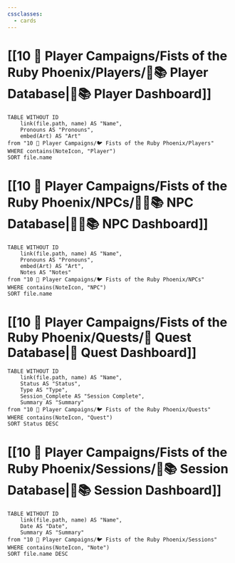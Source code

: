 ```yaml
---
cssclasses:
  - cards
---
```


# [[10 🧙 Player Campaigns/Fists of the Ruby Phoenix/Players/🧙📚 Player Database|🧙📚 Player Dashboard]]
```dataview
TABLE WITHOUT ID 
	link(file.path, name) AS "Name", 
	Pronouns AS "Pronouns",
	embed(Art) AS "Art"
from "10 🧙 Player Campaigns/🐦 Fists of the Ruby Phoenix/Players"
WHERE contains(NoteIcon, "Player")
SORT file.name
```

# [[10 🧙 Player Campaigns/Fists of the Ruby Phoenix/NPCs/👨‍🌾📚 NPC Database|👨‍🌾📚 NPC Dashboard]]
```dataview
TABLE WITHOUT ID 
	link(file.path, name) AS "Name", 
	Pronouns AS "Pronouns",
	embed(Art) AS "Art",
	Notes AS "Notes"
from "10 🧙 Player Campaigns/🐦 Fists of the Ruby Phoenix/NPCs"
WHERE contains(NoteIcon, "NPC")
SORT file.name
```

# [[10 🧙 Player Campaigns/Fists of the Ruby Phoenix/Quests/🎯 Quest Database|🎯 Quest Dashboard]]
```dataview
TABLE WITHOUT ID 
	link(file.path, name) AS "Name",
	Status AS "Status",
	Type AS "Type",
	Session_Complete AS "Session Complete",
	Summary AS "Summary"
from "10 🧙 Player Campaigns/🐦 Fists of the Ruby Phoenix/Quests"
WHERE contains(NoteIcon, "Quest")
SORT Status DESC
```

# [[10 🧙 Player Campaigns/Fists of the Ruby Phoenix/Sessions/🧻📚 Session Database|🧻📚 Session Dashboard]]
```dataview
TABLE WITHOUT ID 
	link(file.path, name) AS "Name", 
	Date AS "Date",
	Summary AS "Summary"
from "10 🧙 Player Campaigns/🐦 Fists of the Ruby Phoenix/Sessions"
WHERE contains(NoteIcon, "Note")
SORT file.name DESC
```

